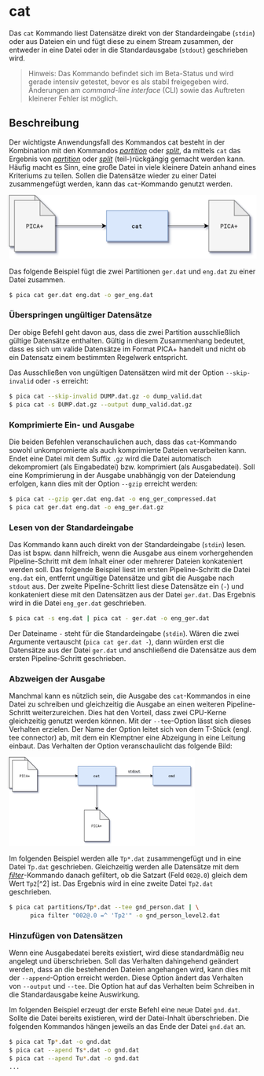 # cat

Das `cat` Kommando liest Datensätze direkt von der Standardeingabe (`stdin`) oder aus Dateien ein
und fügt diese zu einem Stream zusammen, der entweder in eine Datei oder in die Standardausgabe
(`stdout`) geschrieben wird.

> Hinweis: Das Kommando befindet sich im Beta-Status und wird gerade intensiv getestet, bevor
> es als stabil freigegeben wird. Änderungen am _command-line interface_ (CLI) sowie das
> Auftreten kleinerer Fehler ist möglich.

## Beschreibung

Der wichtigste Anwendungsfall des Kommandos cat besteht in der Kombination mit den Kommandos
[_partition_] oder [_split_], da mittels `cat` das Ergebnis von [_partition_] oder [_split_]
(teil-)rückgängig gemacht werden kann. Häufig macht es Sinn, eine große Datei in viele kleinere
Datein anhand eines Kriteriums zu teilen. Sollen die Datensätze wieder zu einer Datei zusammengefügt
werden, kann das `cat`-Kommando genutzt werden.

<img src="cat1.png" class="center" />

Das folgende Beispiel fügt die zwei Partitionen `ger.dat` und `eng.dat` zu einer Datei zusammen.

```bash
$ pica cat ger.dat eng.dat -o ger_eng.dat
```

### Überspringen ungültiger Datensätze

Der obige Befehl geht davon aus, dass die zwei Partition ausschließlich gültige Datensätze
enthalten. Gültig in diesem Zusammenhang bedeutet, dass es sich um valide Datensätze im Format
PICA+ handelt und nicht ob ein Datensatz einem bestimmten Regelwerk entspricht.

Das Ausschließen von ungültigen Datensätzen wird mit der Option `--skip-invalid` oder `-s` erreicht:

```bash
$ pica cat --skip-invalid DUMP.dat.gz -o dump_valid.dat
$ pica cat -s DUMP.dat.gz --output dump_valid.dat.gz
```

### Komprimierte Ein- und Ausgabe

Die beiden Befehlen veranschaulichen auch, dass das `cat`-Kommando sowohl unkompromierte als auch
komprimierte Dateien verarbeiten kann. Endet eine Datei mit dem Suffix `.gz` wird die Datei automatisch
dekompromiert (als Eingabedatei) bzw. komprimiert (als Ausgabedatei). Soll eine Komprimierung in der
Ausgabe unabhängig von der Dateiendung erfolgen, kann dies mit der Option `--gzip` erreicht werden:

```bash
$ pica cat --gzip ger.dat eng.dat -o eng_ger_compressed.dat
$ pica cat ger.dat eng.dat -o eng_ger.dat.gz
```

### Lesen von der Standardeingabe

Das Kommando kann auch direkt von der Standardeingabe (`stdin`) lesen. Das ist bspw. dann hilfreich,
wenn die Ausgabe aus einem vorhergehenden Pipeline-Schritt mit dem Inhalt einer oder mehrerer Dateien
konkateniert werden soll. Das folgende Beispiel liest im ersten Pipeline-Schritt die Datei `eng.dat`
ein, entfernt ungültige Datensätze und gibt die Ausgabe nach `stdout` aus. Der zweite Pipeline-Schritt
liest diese Datensätze ein (`-`) und konkateniert diese mit den Datensätzen aus der Datei `ger.dat`.
Das Ergebnis wird in die Datei `eng_ger.dat` geschrieben.

```bash
$ pica cat -s eng.dat | pica cat - ger.dat -o eng_ger.dat
```

Der Dateiname `-` steht für die Standardeingabe (`stdin`). Wären die zwei Argumente vertauscht
(`pica cat ger.dat -`), dann würden erst die Datensätze aus der Datei `ger.dat` und anschließend die
Datensätze aus dem ersten Pipeline-Schritt geschrieben.

### Abzweigen der Ausgabe

Manchmal kann es nützlich sein, die Ausgabe des `cat`-Kommandos in eine Datei zu schreiben und
gleichzeitig die Ausgabe an einen weiteren Pipeline-Schritt weiterzureichen. Dies hat den Vorteil,
dass zwei CPU-Kerne gleichzeitig genutzt werden können. Mit der `--tee`-Option lässt sich dieses
Verhalten erzielen. Der Name der Option leitet sich von dem T-Stück (engl. tee connector) ab, mit
dem ein Klemptner eine Abzeigung in eine Leitung einbaut. Das Verhalten der Option veranschaulicht
das folgende Bild:

<img src="cat2.png" class="center" style="width: 75%" />

Im folgenden Beispiel werden alle `Tp*.dat` zusammengefügt und in eine Datei `Tp.dat` geschrieben.
Gleichzeitig werden alle Datensätze mit dem [_filter_]-Kommando danach gefiltert, ob die Satzart
(Feld `002@.0`) gleich dem Wert `Tp2`[^2] ist. Das Ergebnis wird in eine zweite Datei `Tp2.dat`
geschrieben.

```bash
$ pica cat partitions/Tp*.dat --tee gnd_person.dat | \
      pica filter "002@.0 =^ 'Tp2'" -o gnd_person_level2.dat
```

### Hinzufügen von Datensätzen

Wenn eine Ausgabedatei bereits existiert, wird diese standardmäßig neu angelegt und überschrieben.
Soll das Verhalten dahingehend geändert werden, dass an die bestehenden Dateien angehangen wird,
kann dies mit der `--append`-Option erreicht werden. Diese Option ändert das Verhalten von `--output`
und `--tee`. Die Option hat auf das Verhalten beim Schreiben in die Standardausgabe keine Auswirkung.

Im folgenden Beispiel erzeugt der erste Befehl eine neue Datei `gnd.dat`. Sollte die Datei bereits
existieren, wird der Datei-Inhalt überschrieben. Die folgenden Kommandos hängen jeweils an das Ende
der Datei `gnd.dat` an.

```bash
$ pica cat Tp*.dat -o gnd.dat
$ pica cat --apend Ts*.dat -o gnd.dat
$ pica cat --apend Tu*.dat -o gnd.dat
...
```

[_filter_]: filter.md
[_partition_]: partition.md
[_split_]: split.md

